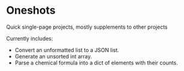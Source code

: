 # Oneshots
Quick single-page projects, mostly supplements to other projects

Currently includes:

- Convert an unformatted list to a JSON list.
- Generate an unsorted int array.
- Parse a chemical formula into a dict of elements with their counts.
